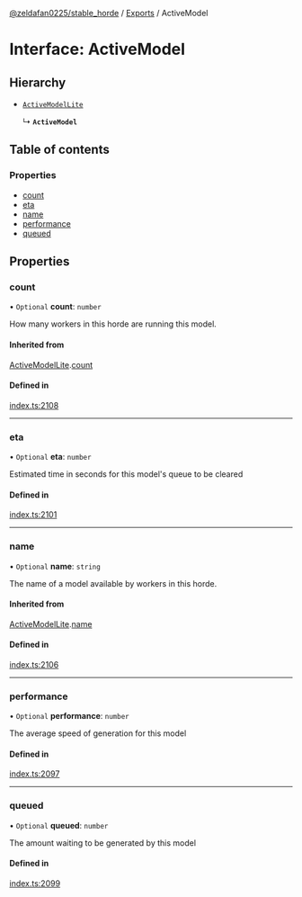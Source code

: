 [@zeldafan0225/stable_horde](../README.md) / [Exports](../modules.md) / ActiveModel

# Interface: ActiveModel

## Hierarchy

- [`ActiveModelLite`](ActiveModelLite.md)

  ↳ **`ActiveModel`**

## Table of contents

### Properties

- [count](ActiveModel.md#count)
- [eta](ActiveModel.md#eta)
- [name](ActiveModel.md#name)
- [performance](ActiveModel.md#performance)
- [queued](ActiveModel.md#queued)

## Properties

### count

• `Optional` **count**: `number`

How many workers in this horde are running this model.

#### Inherited from

[ActiveModelLite](ActiveModelLite.md).[count](ActiveModelLite.md#count)

#### Defined in

[index.ts:2108](https://github.com/ZeldaFan0225/stable_horde/blob/e31e830/index.ts#L2108)

___

### eta

• `Optional` **eta**: `number`

Estimated time in seconds for this model's queue to be cleared

#### Defined in

[index.ts:2101](https://github.com/ZeldaFan0225/stable_horde/blob/e31e830/index.ts#L2101)

___

### name

• `Optional` **name**: `string`

The name of a model available by workers in this horde.

#### Inherited from

[ActiveModelLite](ActiveModelLite.md).[name](ActiveModelLite.md#name)

#### Defined in

[index.ts:2106](https://github.com/ZeldaFan0225/stable_horde/blob/e31e830/index.ts#L2106)

___

### performance

• `Optional` **performance**: `number`

The average speed of generation for this model

#### Defined in

[index.ts:2097](https://github.com/ZeldaFan0225/stable_horde/blob/e31e830/index.ts#L2097)

___

### queued

• `Optional` **queued**: `number`

The amount waiting to be generated by this model

#### Defined in

[index.ts:2099](https://github.com/ZeldaFan0225/stable_horde/blob/e31e830/index.ts#L2099)
